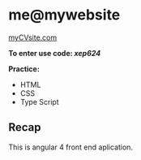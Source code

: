 # me@mywebsite

[myCVsite.com](http://home-goranrsbg.1d35.starter-us-east-1.openshiftapps.com/home/)

**To enter use code: _xep624_**

**Practice:**

* HTML
* CSS
* Type Script

## Recap

This is angular 4 front end aplication.
